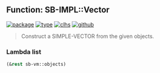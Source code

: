 ## Function: SB-IMPL::Vector
[![package](https://img.shields.io/badge/Package-SB--IMPL-5f9ea0.svg?style=social&colorA=999999)](../) [![type](https://img.shields.io/badge/Type-Function-5f9ea0.svg?style=social&colorA=999999)](../#function) [![clhs](https://img.shields.io/badge/CLHS-Vector-5f9ea0.svg?style=social&colorA=999999)](http://www.lispworks.com/documentation/HyperSpec/Body/a_vector.htm) [![github](https://img.shields.io/badge/GitHub-View_the_source-5f9ea0.svg?style=social&colorA=999999&logo=github)](https://github.com/sbcl/sbcl/blob/master/src/code/array.lisp/) 

> Construct a SIMPLE-VECTOR from the given objects.

### Lambda list
```cl
(&rest sb-vm::objects)
```
